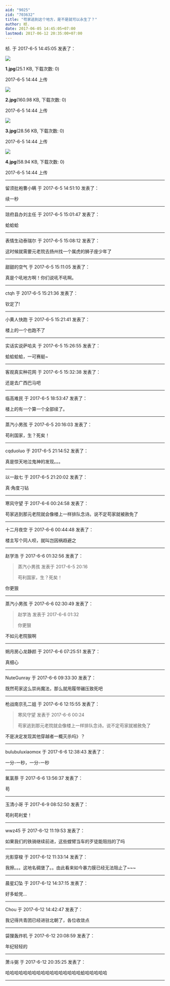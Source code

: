 ```yaml
---
aid: "9025"
zid: "703632"
title: "苟家逃到这个地方，是不是就可以永生了？"
author: 桢.
date: 2017-06-05 14:45:05+07:00
lastmod: 2017-06-12 20:35:00+07:00
---
```


桢. 于 2017-6-5 14:45:05 发表了：

![](/9025/144416z8ns5eee8ffis6l9.jpg)

**1.jpg**(25.1 KB, 下载次数: 0)

2017-6-5 14:44 上传

![](/9025/144419wnwt2oj5937ow5oj.jpg)

**2.jpg**(160.98 KB, 下载次数: 0)

2017-6-5 14:44 上传

![](/9025/144422ji0j0ytqyiv4anit.jpg)

**3.jpg**(28.56 KB, 下载次数: 0)

2017-6-5 14:44 上传

![](/9025/144424ay1aahxlk8y7667k.jpg)

**4.jpg**(58.94 KB, 下载次数: 0)

2017-6-5 14:44 上传

---

留须批袍曹小瞒 于 2017-6-5 14:51:10 发表了：

续一秒

---

琼府县办刘主任 于 2017-6-5 15:01:47 发表了：

蛤蛤蛤

---

表情生动泰瑞尔 于 2017-6-5 15:08:12 发表了：

这时候就需要元老院去扬州找一个属虎的狮子座少年了

---

甜甜的空气 于 2017-6-5 15:11:05 发表了：

真是个吼地方啊！你们说吼不吼啊。

---

ctqh 于 2017-6-5 15:21:36 发表了：

钦定了!

---

小黄人快跑 于 2017-6-5 15:21:41 发表了：

楼上的一个也跑不了

---

实话实说萨哈夫 于 2017-6-5 15:26:55 发表了：

蛤蛤蛤蛤，一可赛艇~

---

客观真实种花网 于 2017-6-5 15:32:38 发表了：

还是去广西巴马吧

---

临高难民 于 2017-6-5 18:53:47 发表了：

楼上的有一个算一个全部续了。

---

蒸汽小男孩 于 2017-6-5 20:16:03 发表了：

苟利国家，生？死矣！

---

cqduoluo 于 2017-6-5 21:14:52 发表了：

真是惊天地泣鬼神的发现。。。

---

以一敌七 于 2017-6-5 21:20:02 发表了：

真·角度刁钻

---

寒风守望 于 2017-6-6 00:24:58 发表了：

苟家逃到那元老院就会像楼上一样排队念诗。说不定苟家就被赦免了

---

十二月夜空 于 2017-6-6 00:44:48 发表了：

楼主写个同人呗，就叫岂因祸趋避之

---

赵学浩 于 2017-6-6 01:32:56 发表了：

> 蒸汽小男孩 发表于 2017-6-5 20:16
>
> 苟利国家，生？死矣！

你更狠

---

蒸汽小男孩 于 2017-6-6 02:30:49 发表了：

> 赵学浩 发表于 2017-6-6 01:32
>
> 你更狠

不如元老院狠啊

---

朔月房心龙静颜 于 2017-6-6 07:25:51 发表了：

真细心

---

NuteGunray 于 2017-6-6 09:33:30 发表了：

既然苟家这么崇尚魔法，那么就用履带碾压致死吧

---

枪战南京孔二姐 于 2017-6-6 12:15:55 发表了：

> 寒风守望 发表于 2017-6-6 00:24
>
> 苟家逃到那元老院就会像楼上一样排队念诗。说不定苟家就被赦免了

不是决定发现其他穿越者一概灭杀吗》？

---

bulubuluxiaomox 于 2017-6-6 12:38:43 发表了：

一分-一秒，一分-一秒

---

氟氯萘 于 2017-6-6 13:56:37 发表了：

苟

---

玉清小哥 于 2017-6-9 08:52:50 发表了：

苟利苟利爱！

---

wwz45 于 2017-6-12 11:19:53 发表了：

如果我们的铁骑继续前进，这些螳臂当车的歹徒能阻挡的了吗

---

光影穿梭 于 2017-6-12 11:33:14 发表了：

我擦。。。这地名碉堡了。。由此看来如今暴力膜已经无法阻止了~~~

---

晨星幻坠 于 2017-6-12 14:37:15 发表了：

好多蛤党…

---

Chou 于 2017-6-12 14:42:47 发表了：

我记得共青团已经进驻北朝了，各位收敛点

---

袋狸轰炸机 于 2017-6-12 20:08:59 发表了：

年纪轻轻的

---

萧斗弼 于 2017-6-12 20:35:25 发表了：

哈哈哈哈哈哈哈哈哈哈哈哈哈哈哈哈哈蛤哈哈哈哈哈

---
